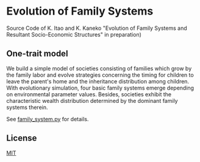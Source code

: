 # Evolution of Family Systems
Source Code of K. Itao and K. Kaneko "Evolution of Family Systems and Resultant Socio-Economic Structures" in preparation)

## One-trait model
We build a simple model of societies consisting of families which grow by the family labor and evolve strategies concerning the timing for children to leave the parent's home and the inheritance distribution among children. With evolutionary simulation, four basic family systems emerge depending on environmental parameter values. Besides, societies exhibit the characteristic wealth distribution determined by the dominant family systems therein.

See [family_system.py](family_system.py) for details.

## License
[MIT](LICENSE)
